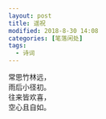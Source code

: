 ```yaml
---
layout: post
title: 遥祝
modified: 2018-8-30 14:08
categories: [笔落闲处]
tags: 
  - 诗词
---
```


常思竹林远，  
雨后小径初。   
往来皆欢喜，  
空心且自如。